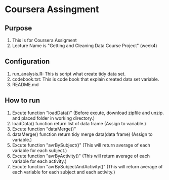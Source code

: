 # Coursera Assingment
## Purpose
1. This is for Coursera Assigment
2. Lecture Name is "Getting and Cleaning Data Course Project" (week4)

## Configuration
1. run_analysis.R: This is script what create tidy data set.
2. codebook.txt: This is code book that explain created data set variable.
3. README.md

## How to run
1. Excute function "loadData()" (Before excute, download zipfile and unzip. and placed folder in working directory.)
2. loadData() function return list of data frame (Assign to variable.)
3. Excute function "dataMerge()"
4. dataMerge() function return tidy merge data(data frame) (Assign to variable.)
5. Excute function "avrBySubject()" (This will return average of each variable for each subject.)
6. Excute function "avrByActivity()" (This will return average of each variable for each activity.)
6. Excute function "avrBySubjectAndActivity()" (This will return average of each variable for each subject and each activity.)


